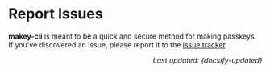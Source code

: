 # Report Issues

**makey-cli** is meant to be a quick and secure method for making passkeys. If you've discovered an issue, please report it to the [issue tracker](https://github.com/bradleycwojcik/makey-cli/issues "Github - Issues").

<div style="text-align: right"><i>Last updated: {docsify-updated}</i></div>
